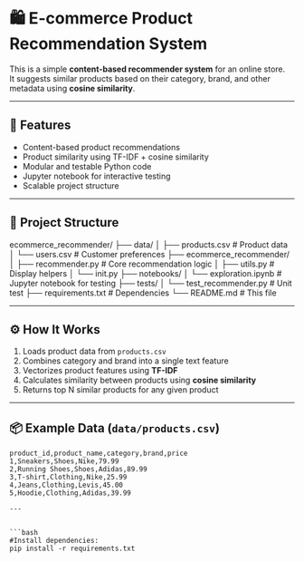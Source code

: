 # 🛍️ E-commerce Product Recommendation System

This is a simple **content-based recommender system** for an online store.  
It suggests similar products based on their category, brand, and other metadata using **cosine similarity**.

---

## 📌 Features

- Content-based product recommendations
- Product similarity using TF-IDF + cosine similarity
- Modular and testable Python code
- Jupyter notebook for interactive testing
- Scalable project structure

---

## 📁 Project Structure

ecommerce_recommender/
├── data/
│ ├── products.csv # Product data
│ └── users.csv  # Customer preferences
├── ecommerce_recommender/
│ ├── recommender.py # Core recommendation logic
│ ├── utils.py # Display helpers
│ └── init.py
├── notebooks/
│ └── exploration.ipynb # Jupyter notebook for testing
├── tests/
│ └── test_recommender.py # Unit test
├── requirements.txt # Dependencies
└── README.md # This file



---

## ⚙️ How It Works

1. Loads product data from `products.csv`
2. Combines category and brand into a single text feature
3. Vectorizes product features using **TF-IDF**
4. Calculates similarity between products using **cosine similarity**
5. Returns top N similar products for any given product

---

## 📦 Example Data (`data/products.csv`)

```csv
product_id,product_name,category,brand,price
1,Sneakers,Shoes,Nike,79.99
2,Running Shoes,Shoes,Adidas,89.99
3,T-shirt,Clothing,Nike,25.99
4,Jeans,Clothing,Levis,45.00
5,Hoodie,Clothing,Adidas,39.99

---


```bash
#Install dependencies:
pip install -r requirements.txt